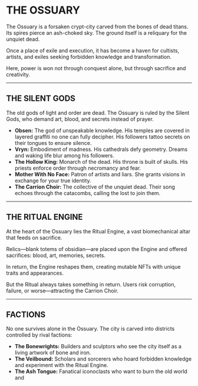 # THE OSSUARY

The Ossuary is a forsaken crypt-city carved from the bones of dead titans. Its spires pierce an ash-choked sky. The ground itself is a reliquary for the unquiet dead.

Once a place of exile and execution, it has become a haven for cultists, artists, and exiles seeking forbidden knowledge and transformation.

Here, power is won not through conquest alone, but through sacrifice and creativity.

---

## THE SILENT GODS

The old gods of light and order are dead. The Ossuary is ruled by the Silent Gods, who demand art, blood, and secrets instead of prayer.

- **Obsen:** The god of unspeakable knowledge. His temples are covered in layered graffiti no one can fully decipher. His followers tattoo secrets on their tongues to ensure silence.
- **Vryn:** Embodiment of madness. His cathedrals defy geometry. Dreams and waking life blur among his followers.
- **The Hollow King:** Monarch of the dead. His throne is built of skulls. His priests enforce order through necromancy and fear.
- **Mother With No Face:** Patron of artists and liars. She grants visions in exchange for your true identity.
- **The Carrion Choir:** The collective of the unquiet dead. Their song echoes through the catacombs, calling the lost to join them.

---

## THE RITUAL ENGINE

At the heart of the Ossuary lies the Ritual Engine, a vast biomechanical altar that feeds on sacrifice.

Relics—blank totems of obsidian—are placed upon the Engine and offered sacrifices: blood, art, memories, secrets.

In return, the Engine reshapes them, creating mutable NFTs with unique traits and appearances.

But the Ritual always takes something in return. Users risk corruption, failure, or worse—attracting the Carrion Choir.

---

## FACTIONS

No one survives alone in the Ossuary. The city is carved into districts controlled by rival factions:

- **The Bonewrights:** Builders and sculptors who see the city itself as a living artwork of bone and iron.
- **The Veilbound:** Scholars and sorcerers who hoard forbidden knowledge and experiment with the Ritual Engine.
- **The Ash Tongue:** Fanatical iconoclasts who want to burn the old world and